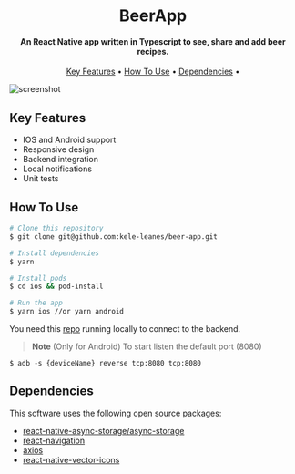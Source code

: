 
<h1 align="center">
  BeerApp
</h1>

<h4 align="center">An React Native app written in Typescript to see, share and add beer recipes.</h4>

<p align="center">
  <a href="#key-features">Key Features</a> •
  <a href="#how-to-use">How To Use</a> •
  <a href="#dependencies">Dependencies</a> •
</p>

![screenshot](https://user-images.githubusercontent.com/57466680/176173617-98af3d40-3bd3-4c70-967c-b42005165fd6.gif)

## Key Features

* IOS and Android support
* Responsive design
* Backend integration
* Local notifications
* Unit tests

## How To Use

```bash
# Clone this repository
$ git clone git@github.com:kele-leanes/beer-app.git

# Install dependencies
$ yarn

# Install pods
$ cd ios && pod-install

# Run the app
$ yarn ios //or yarn android
```
You need this [repo](https://github.com/holdedlab/frontend-challenge) running locally to connect to the backend.

> **Note**
> (Only for Android)
> To start listen the default port (8080)
```
$ adb -s {deviceName} reverse tcp:8080 tcp:8080
```

## Dependencies

This software uses the following open source packages:

- [react-native-async-storage/async-storage](https://github.com/react-native-async-storage/async-storage)
- [react-navigation](https://reactnavigation.org/)
- [axios](https://github.com/axios/axios)
- [react-native-vector-icons](https://github.com/oblador/react-native-vector-icons)
